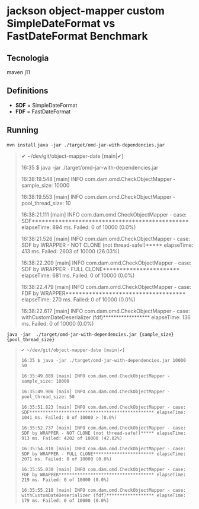 # jackson object-mapper custom SimpleDateFormat vs FastDateFormat Benchmark


## Tecnologia
maven 
j11


## Definitions
- **SDF** = SimpleDateFormat
- **FDF** = FastDateFormat

## Running

`mvn install`
`java -jar ./target/omd-jar-with-dependencies.jar`

> ✔ ~/dev/git/object-mapper-date [main|✔]
> 
> 16:35 $ java -jar ./target/omd-jar-with-dependencies.jar
> 
> 16:38:19.548 [main] INFO com.dam.omd.CheckObjectMapper - sample_size: 10000
> 
> 16:38:19.553 [main] INFO com.dam.omd.CheckObjectMapper - pool_thread_size: 10
> 
> 16:38:21.111 [main] INFO com.dam.omd.CheckObjectMapper - case: SDF*********************************************** elapseTime: 894 ms. Failed: 0 of 10000 (0.0%)
> 
> 16:38:21.526 [main] INFO com.dam.omd.CheckObjectMapper - case: SDF by WRAPPER - NOT CLONE (not thread-safe!)***** elapseTime: 413 ms. Failed: 2603 of 10000 (26.03%)
> 
> 16:38:22.209 [main] INFO com.dam.omd.CheckObjectMapper - case: SDF by WRAPPER - FULL CLONE*********************** elapseTime: 681 ms. Failed: 0 of 10000 (0.0%)
> 
> 16:38:22.479 [main] INFO com.dam.omd.CheckObjectMapper - case: FDF by WRAPPER************************************ elapseTime: 270 ms. Failed: 0 of 10000 (0.0%)
> 
> 16:38:22.617 [main] INFO com.dam.omd.CheckObjectMapper - case: withCustomDateDeserializer (fdf)****************** elapseTime: 136 ms. Failed: 0 of 10000 (0.0%)


 `java -jar  ./target/omd-jar-with-dependencies.jar {sample_size} {pool_thread_size}`

> `✔ ~/dev/git/object-mapper-date [main|✔]`
> 
> `16:35 $ java -jar ./target/omd-jar-with-dependencies.jar 10000 50`
> 
> `16:35:49.889 [main] INFO com.dam.omd.CheckObjectMapper - sample_size: 10000`
> 
> `16:35:49.906 [main] INFO com.dam.omd.CheckObjectMapper - pool_thread_size: 50`
> 
> `16:35:51.823 [main] INFO com.dam.omd.CheckObjectMapper - case: SDF*********************************************** elapseTime: 1041 ms. Failed: 0 of 10000 > (0.0%)`
>
> `16:35:52.737 [main] INFO com.dam.omd.CheckObjectMapper - case: SDF by WRAPPER - NOT CLONE (not thread-safe!)***** elapseTime: 913 ms. Failed: 4202 of 10000 (42.02%)`
> 
> `16:35:54.810 [main] INFO com.dam.omd.CheckObjectMapper - case: SDF by WRAPPER - FULL CLONE*********************** elapseTime: 2071 ms. Failed: 0 of 10000 (0.0%)`
> 
> `16:35:55.030 [main] INFO com.dam.omd.CheckObjectMapper - case: FDF by WRAPPER************************************ elapseTime: 219 ms. Failed: 0 of 10000 (0.0%)`
> 
> `16:35:55.210 [main] INFO com.dam.omd.CheckObjectMapper - case: withCustomDateDeserializer (fdf)****************** elapseTime: 179 ms. Failed: 0 of 10000 (0.0%)`
